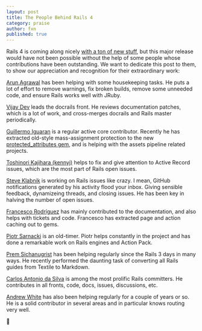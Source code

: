 ```yaml
---
layout: post
title: The People Behind Rails 4
category: praise
author: fxn
published: true
---
```


Rails 4 is coming along nicely [with a ton of new stuff](http://blog.wyeworks.com/2012/11/13/rails-4-compilation-links/), but this major release would have not been possible without the help of some people whose contributions have been outstanding. We want to dedicate this post to them, to show our appreciation and recognition for their extraordinary work:

[Arun Agrawal](http://contributors.rubyonrails.org/contributors/arun-agrawal/commits) has been helping with some housekeeping tasks. He puts a lot of effort to remove warnings, fix broken builds, remove some unneeded code, and ensure Rails works well with JRuby.

[Vijay Dev](http://contributors.rubyonrails.org/contributors/vijay-dev/commits) leads the docrails front. He reviews documentation patches, which is a lot of work, and cross-merges docrails and Rails master periodically.

[Guillermo Iguaran](http://contributors.rubyonrails.org/contributors/guillermo-iguaran/commits) is a regular active core contributor. Recently he has extracted old-style mass-assignment protection to the new [protected_attributes gem](https://github.com/rails/protected_attributes), and is helping with the assets pipeline related projects.

[Toshinori Kajihara (kennyj)](http://contributors.rubyonrails.org/contributors/kennyj/commits) helps to fix and give attention to Active Record issues, which are the most part of Rails open issues.

[Steve Klabnik](http://contributors.rubyonrails.org/contributors/steve-klabnik/commits) is working on Rails issues like crazy. I mean, GitHub notifications generated by his activity flood your inbox. Giving sensible feedback, dynamizeing threads, and closing issues. He has been key in halving the number of open issues.

[Francesco Rodríguez](http://contributors.rubyonrails.org/contributors/francesco-rodriguez/commits) has mainly contributed to the documentation, and also helps with tickets and code. Francesco has extracted page and action caching out to gems.

[Piotr Sarnacki](http://contributors.rubyonrails.org/contributors/piotr-sarnacki/commits) is an old-timer. Piotr helps constantly in the project and has done a remarkable work on Rails engines and Action Pack.

[Prem Sichanugrist](http://contributors.rubyonrails.org/contributors/prem-sichanugrist/commits) has been helping regularly since the Rails 3 days in many ways. He recently performed the daunting task of converting all Rails guides from Textile to Markdown.

[Carlos Antonio da Silva](http://contributors.rubyonrails.org/contributors/carlos-antonio-da-silva/commits) is among the most prolific Rails committers. He contributes in all fronts, code, docs, issues, discussions, etc.

[Andrew White](http://contributors.rubyonrails.org/contributors/andrew-white/commits) has also been helping regularly for a couple of years or so. He is a solid contributor in several areas and in particular knows routing very well.

:metal:

